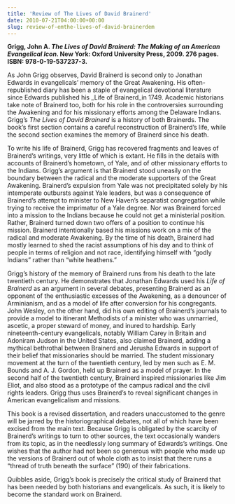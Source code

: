 ```yaml
---
title: 'Review of The Lives of David Brainerd'
date: 2010-07-21T04:00:00+00:00
slug: review-of-emthe-lives-of-david-brainerdem
---
```


**Grigg, John A. _The Lives of David Brainerd: The Making of an American Evangelical Icon_. New York: Oxford University Press, 2009. 276 pages. ISBN: 978-0-19-537237-3.**

As John Grigg observes, David Brainerd is second only to Jonathan Edwards in evangelicals’ memory of the Great Awakening. His often-republished diary has been a staple of evangelical devotional literature since Edwards published his _Life of Brainerd_in 1749. Academic historians take note of Brainerd too, both for his role in the controversies surrounding the Awakening and for his missionary efforts among the Delaware Indians. Grigg’s _The Lives of David Brainerd_ is a history of both Brainerds. The book’s first section contains a careful reconstruction of Brainerd’s life, while the second section examines the memory of Brainerd since his death.

To write his life of Brainerd, Grigg has recovered fragments and leaves of Brainerd’s writings, very little of which is extant. He fills in the details with accounts of Brainerd’s hometown, of Yale, and of other missionary efforts to the Indians. Grigg’s argument is that Brainerd stood uneasily on the boundary between the radical and the moderate supporters of the Great Awakening. Brainerd’s expulsion from Yale was not precipitated solely by his intemperate outbursts against Yale leaders, but was a consequence of Brainerd’s attempt to minister to New Haven’s separatist congregation while trying to receive the imprimatur of a Yale degree. Nor was Brainerd forced into a mission to the Indians because he could not get a ministerial position. Rather, Brainerd turned down two offers of a position to continue his mission. Brainerd intentionally based his missions work on a mix of the radical and moderate Awakening. By the time of his death, Brainerd had mostly learned to shed the racist assumptions of his day and to think of people in terms of religion and not race, identifying himself with “godly Indians” rather than “white heathens.”

Grigg’s history of the memory of Brainerd runs from his death to the late twentieth century. He demonstrates that Jonathan Edwards used his _Life of Brainerd_ as an argument in several debates, presenting Brainerd as an opponent of the enthusiastic excesses of the Awakening, as a denouncer of Arminianism, and as a model of life after conversion for his congregants. John Wesley, on the other hand, did his own editing of Brainerd’s journals to provide a model to itinerant Methodists of a minister who was unmarried, ascetic, a proper steward of money, and inured to hardship. Early nineteenth-century evangelicals, notably William Carey in Britain and Adoniram Judson in the United States, also claimed Brainerd, adding a mythical bethrothal between Brainerd and Jerusha Edwards in support of their belief that missionaries should be married. The student missionary movement at the turn of the twentieth century, led by men such as E. M. Bounds and A. J. Gordon, held up Brainerd as a model of prayer. In the second half of the twentieth century, Brainerd inspired missionaries like Jim Eliot, and also stood as a prototype of the campus radical and the civil rights leaders. Grigg thus uses Brainerd’s to reveal significant changes in American evangelicalism and missions.

This book is a revised dissertation, and readers unaccustomed to the genre will be jarred by the historiographical debates, not all of which have been excised from the main text. Because Grigg is obligated by the scarcity of Brainerd’s writings to turn to other sources, the text occasionally wanders from its topic, as in the needlessly long summary of Edwards’s writings. One wishes that the author had not been so generous with people who made up the versions of Brainerd out of whole cloth as to insist that there runs a “thread of truth beneath the surface” (190) of their fabrications.

Quibbles aside, Grigg’s book is precisely the critical study of Brainerd that has been needed by both historians and evangelicals. As such, it is likely to become the standard work on Brainerd.
